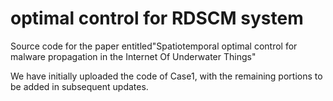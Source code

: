 # optimal control for RDSCM system
Source code for the paper entitled"Spatiotemporal optimal control for malware propagation in the Internet Of Underwater Things"

We have initially uploaded the code of Case1, with the remaining portions to be added in subsequent updates.
